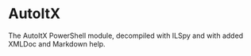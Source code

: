 # AutoItX
The AutoItX PowerShell module, decompiled with ILSpy and with added XMLDoc and Markdown help.
